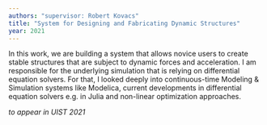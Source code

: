 ```yaml
---
authors: "supervisor: Robert Kovacs"
title: "System for Designing and Fabricating Dynamic Structures"
year: 2021
---
```


In this work, we are building a system that allows novice users to create stable structures that are subject to dynamic forces and acceleration.
I am responsible for the underlying simulation that is relying on differential equation solvers. For that, I looked deeply into continuous-time Modeling & Simulation systems like Modelica, current developments in differential equation solvers e.g. in Julia and non-linear optimization approaches.

*to appear in UIST 2021*